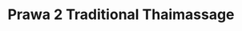 ---
title: "Prawa 2 Traditional Thaimassage"
url: /berlin/prawa-2-traditional-thaimassage/
shop: Massage
---